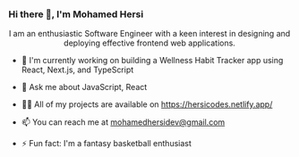 ### Hi there 👋, I'm Mohamed Hersi

<div align="center">

I am an enthusiastic Software Engineer with a keen interest in designing and deploying effective frontend web applications.

</div>

- 🔭 I'm currently working on building a Wellness Habit Tracker app using React, Next.js, and TypeScript
  
- 💬 Ask me about JavaScript, React
  
- 👨‍💻 All of my projects are available on https://hersicodes.netlify.app/
  
- 📫 You can reach me at mohamedhersidev@gmail.com
  
- ⚡ Fun fact: I'm a fantasy basketball enthusiast

